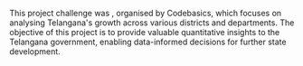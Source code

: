 This project challenge was , organised by Codebasics, which focuses on analysing Telangana's growth across various districts and departments. The objective of this project is to provide valuable quantitative insights to the Telangana government, enabling data-informed decisions for further state development.
